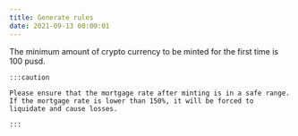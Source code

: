 ```yaml
---
title: Generate rules
date: 2021-09-13 00:00:01
---
```


The minimum amount of crypto currency to be minted for the first time is 100 pusd.

````mdx-code-block
:::caution

Please ensure that the mortgage rate after minting is in a safe range. If the mortgage rate is lower than 150%, it will be forced to liquidate and cause losses.

:::
````